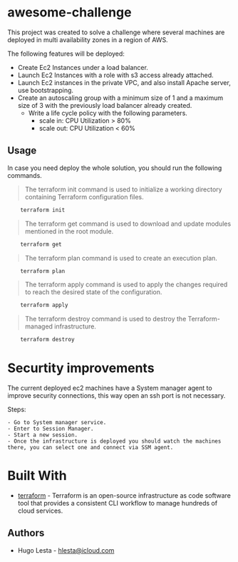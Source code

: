 # awesome-challenge

This project was created to solve a challenge where several machines are deployed in multi availability zones in a region of AWS.

The following features will be deployed:

- Create Ec2 Instances under a load balancer.
- Launch Ec2 Instances with a role with s3 access already attached.
- Launch Ec2 instances in the private VPC, and also install Apache server, use bootstrapping.
- Create an autoscaling group with a minimum size of 1 and a maximum size of 3 with the previously load balancer already created.
  - Write a life cycle policy with the following parameters.
    - scale in: CPU Utilization > 80%
    - scale out: CPU Utilization < 60%

## Usage
In case you need deploy the whole solution, you should run the following commands.

> The terraform init command is used to initialize a working directory containing Terraform configuration files.

```bash
    terraform init
```

> The terraform get command is used to download and update modules mentioned in the root module.

```bash
    terraform get 
```

>The terraform plan command is used to create an execution plan.

```bash
    terraform plan
```

> The terraform apply command is used to apply the changes required to reach the desired state of the configuration.

```bash
    terraform apply
```

> The terraform destroy command is used to destroy the Terraform-managed infrastructure.
```bash
    terraform destroy
```

# Securtity improvements

The current deployed ec2 machines have a System manager agent to improve security connections, this way open an ssh port is not necessary.

Steps:

    - Go to System manager service.
    - Enter to Session Manager.
    - Start a new session.
    - Once the infrastructure is deployed you should watch the machines there, you can select one and connect via SSM agent.

# Built With

* [terraform](https://www.terraform.io/) - Terraform is an open-source infrastructure as code software tool that provides a consistent CLI workflow to manage hundreds of cloud services.

## Authors

- Hugo Lesta - <hlesta@icloud.com>